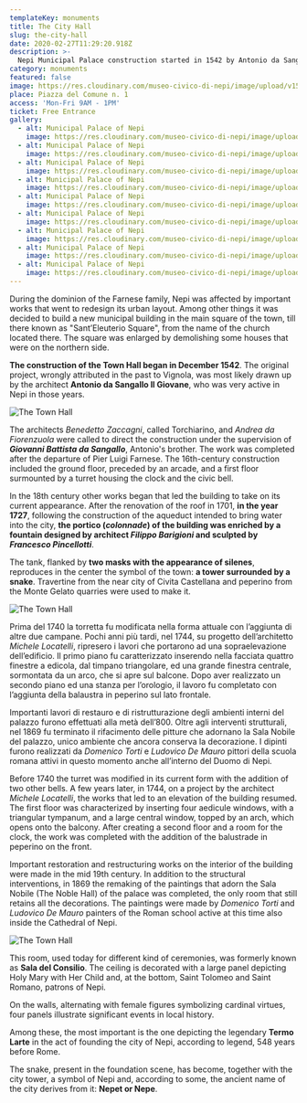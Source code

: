 ```yaml
---
templateKey: monuments
title: The City Hall
slug: the-city-hall
date: 2020-02-27T11:29:20.918Z
description: >-
  Nepi Municipal Palace construction started in 1542 by Antonio da Sangallo Il Giovane and finished only in 1744 by Michele Locatelli. The building stands on the main square of Nepi, the center of the town.
category: monuments
featured: false
image: https://res.cloudinary.com/museo-civico-di-nepi/image/upload/v1587372805/comune-00_aegy8q.jpg
place: Piazza del Comune n. 1
access: 'Mon-Fri 9AM - 1PM'
ticket: Free Entrance
gallery:
  - alt: Municipal Palace of Nepi
    image: https://res.cloudinary.com/museo-civico-di-nepi/image/upload/v1587372805/comune-00_aegy8q.jpg
  - alt: Municipal Palace of Nepi
    image: https://res.cloudinary.com/museo-civico-di-nepi/image/upload/v1587372808/comune-02_ymoqcv.jpg
  - alt: Municipal Palace of Nepi
    image: https://res.cloudinary.com/museo-civico-di-nepi/image/upload/v1587372811/comune-03_ksqb9a.jpg
  - alt: Municipal Palace of Nepi
    image: https://res.cloudinary.com/museo-civico-di-nepi/image/upload/v1587372802/comune-04_zekpk3.jpg
  - alt: Municipal Palace of Nepi
    image: https://res.cloudinary.com/museo-civico-di-nepi/image/upload/v1587372803/comune-05_z2rg9d.jpg
  - alt: Municipal Palace of Nepi
    image: https://res.cloudinary.com/museo-civico-di-nepi/image/upload/v1587372820/comune-06_fuoqfs.jpg
  - alt: Municipal Palace of Nepi
    image: https://res.cloudinary.com/museo-civico-di-nepi/image/upload/v1587372816/comune-07_hecg2n.jpg
  - alt: Municipal Palace of Nepi
    image: https://res.cloudinary.com/museo-civico-di-nepi/image/upload/v1587372819/comune-08_wae06e.jpg
  - alt: Municipal Palace of Nepi
    image: https://res.cloudinary.com/museo-civico-di-nepi/image/upload/v1587372818/comune-09_mca8yi.jpg
---
```

During the dominion of the Farnese family, Nepi was affected by important works that went to redesign its urban layout. Among other things it was decided to build a new municipal building in the main square of the town, till there known as "Sant’Eleuterio Square", from the name of the church located there. The square was enlarged by demolishing some houses that were on the northern side.

**The construction of the Town Hall began in December 1542**. The original project, wrongly attributed in the past to Vignola, was most likely drawn up by the architect **Antonio da Sangallo Il Giovane**, who was very active in Nepi in those years.

![The Town Hall](https://res.cloudinary.com/museo-civico-di-nepi/image/upload/v1587372805/comune-00_aegy8q.jpg)

The architects *Benedetto Zaccagni*, called Torchiarino, and *Andrea da Fiorenzuola* were called to direct the construction under the supervision of ***Giovanni Battista da Sangallo***, Antonio's brother. The work was completed after the departure of Pier Luigi Farnese. The 16th-century construction included the ground floor, preceded by an arcade, and a first floor surmounted by a turret housing the clock and the civic bell.

In the 18th century other works began that led the building to take on its current appearance. After the renovation of the roof in 1701, **in the year 1727**, following the construction of the aqueduct intended to bring water into the city, **the portico (_colonnade_) of the building was enriched by a fountain designed by architect *Filippo Barigioni* and sculpted by *Francesco Pincellotti***.

The tank, flanked by **two masks with the appearance of silenes**, reproduces in the center the symbol of the town: **a tower surrounded by a snake**. Travertine from the near city of Civita Castellana and peperino from the Monte Gelato quarries were used to make it.

![The Town Hall](https://res.cloudinary.com/museo-civico-di-nepi/image/upload/v1587372816/comune-07_hecg2n.jpg)

Prima del 1740 la torretta fu modificata nella forma attuale con l’aggiunta di altre due campane. Pochi anni più tardi, nel 1744, su progetto dell’architetto *Michele Locatelli*, ripresero i lavori che portarono ad una sopraelevazione dell’edificio. Il primo piano fu caratterizzato inserendo nella facciata quattro finestre a edicola, dal timpano triangolare, ed una grande finestra centrale, sormontata da un arco, che si apre sul balcone. Dopo aver realizzato un secondo piano ed una stanza per l’orologio, il lavoro fu completato con l’aggiunta della balaustra in peperino sul lato frontale.

Importanti lavori di restauro e di ristrutturazione degli ambienti interni del palazzo furono effettuati alla metà dell’800. Oltre agli interventi strutturali, nel 1869 fu terminato il rifacimento delle pitture che adornano la Sala Nobile del palazzo, unico ambiente che ancora conserva la decorazione. I dipinti furono realizzati da *Domenico Torti* e *Ludovico De Mauro* pittori della scuola romana attivi in questo momento anche all’interno del Duomo di Nepi.

Before 1740 the turret was modified in its current form with the addition of two other bells. A few years later, in 1744, on a project by the architect *Michele Locatelli*, the works that led to an elevation of the building resumed. The first floor was characterized by inserting four aedicule windows, with a triangular tympanum, and a large central window, topped by an arch, which opens onto the balcony. After creating a second floor and a room for the clock, the work was completed with the addition of the balustrade in peperino on the front.

Important restoration and restructuring works on the interior of the building were made in the mid 19th century. In addition to the structural interventions, in 1869 the remaking of the paintings that adorn the Sala Nobile (The Noble Hall) of the palace was completed, the only room that still retains all the decorations. The paintings were made by *Domenico Torti* and *Ludovico De Mauro* painters of the Roman school active at this time also inside the Cathedral of Nepi.

![The Town Hall](https://res.cloudinary.com/museo-civico-di-nepi/image/upload/v1587372808/comune-02_ymoqcv.jpg)

This room, used today for different kind of ceremonies, was formerly known as **Sala del Consilio**. The ceiling is decorated with a large panel depicting Holy Mary with Her Child and, at the bottom, Saint Tolomeo and Saint Romano, patrons of Nepi.

On the walls, alternating with female figures symbolizing cardinal virtues, four panels illustrate significant events in local history.

Among these, the most important is the one depicting the legendary **Termo Larte** in the act of founding the city of Nepi, according to legend, 548 years before Rome.

The snake, present in the foundation scene, has become, together with the city tower, a symbol of Nepi and, according to some, the ancient name of the city derives from it: **Nepet or Nepe**.

